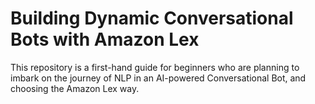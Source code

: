 # Building Dynamic Conversational Bots with Amazon Lex
 This repository is a first-hand guide for beginners who are planning to imbark on the journey of NLP in an AI-powered Conversational Bot, and choosing the Amazon Lex way. 
